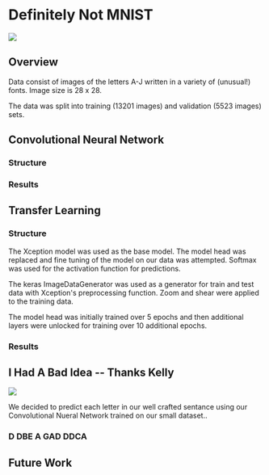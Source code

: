 # Definitely Not MNIST

<img src="https://github.com/tdurnford/DefinitelyNotMNIST/blob/case-study/graphics/sample_letters.png"></img>

## Overview
Data consist of images of the letters A-J written in a variety of (unusual!) fonts. Image size is 28 x 28.

The data was split into training (13201 images) and validation (5523 images) sets.

## Convolutional Neural Network

### Structure

### Results

## Transfer Learning

### Structure
The Xception model was used as the base model. The model head was replaced and fine tuning of the model on our data was attempted. Softmax was used for the activation function for predictions. 

The keras ImageDataGenerator was used as a generator for train and test data with Xception's preprocessing function. 
Zoom and shear were applied to the training data.

The model head was initially trained over 5 epochs and then additional layers were unlocked for training over 10 additional epochs.

### Results

## I Had A Bad Idea -- Thanks Kelly

<img src="https://github.com/tdurnford/DefinitelyNotMNIST/blob/case-study/graphics/I had a bad idea.png"></img>

We decided to predict each letter in our well crafted sentance using our Convolutional Nueral Network trained on our small dataset.. 

### D DBE A GAD DDCA

## Future Work
